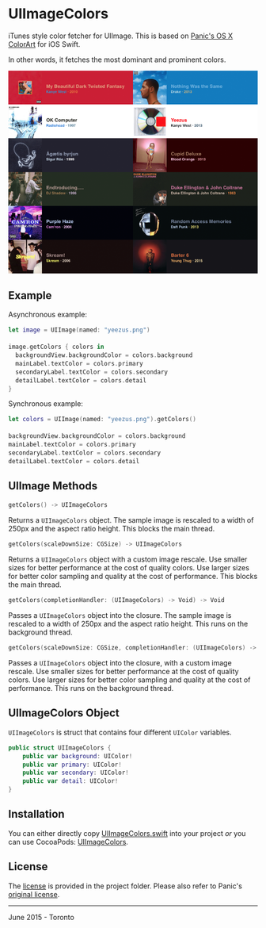 # UIImageColors

iTunes style color fetcher for UIImage. This is based on [Panic's OS X ColorArt](https://github.com/panicinc/ColorArt/) for iOS Swift.

In other words, it fetches the most dominant and prominent colors.

![preview](preview.png)

## Example

Asynchronous example:

```swift
let image = UIImage(named: "yeezus.png")

image.getColors { colors in
  backgroundView.backgroundColor = colors.background
  mainLabel.textColor = colors.primary
  secondaryLabel.textColor = colors.secondary
  detailLabel.textColor = colors.detail
}
```

Synchronous example:

```swift
let colors = UIImage(named: "yeezus.png").getColors()

backgroundView.backgroundColor = colors.background
mainLabel.textColor = colors.primary
secondaryLabel.textColor = colors.secondary
detailLabel.textColor = colors.detail
```

## UIImage Methods

```swift
getColors() -> UIImageColors
```

Returns a `UIImageColors` object. The sample image is rescaled to a width of 250px and the aspect ratio height. This blocks the main thread.

```swift
getColors(scaleDownSize: CGSize) -> UIImageColors
```

Returns a `UIImageColors` object with a custom image rescale. Use smaller sizes for better performance at the cost of quality colors. Use larger sizes for better color sampling and quality at the cost of performance. This blocks the main thread.

```swift
getColors(completionHandler: (UIImageColors) -> Void) -> Void
```

Passes a `UIImageColors` object into the closure. The sample image is rescaled to a width of 250px and the aspect ratio height. This runs on the background thread.

```swift
getColors(scaleDownSize: CGSize, completionHandler: (UIImageColors) -> Void) -> Void
```

Passes a `UIImageColors` object into the closure, with a custom image rescale. Use smaller sizes for better performance at the cost of quality colors. Use larger sizes for better color sampling and quality at the cost of performance. This runs on the background thread.

## UIImageColors Object

`UIImageColors` is struct that contains four different `UIColor` variables.

```swift
public struct UIImageColors {
    public var background: UIColor!
    public var primary: UIColor!
    public var secondary: UIColor!
    public var detail: UIColor!
}
```

## Installation

You can either directly copy [UIImageColors.swift](sources/UIImageColors.swift) into your project *or* you can use CocoaPods: [UIImageColors](https://cocoapods.org/pods/UIImageColors).

## License

The [license](https://github.com/jathu/UIImageColors/blob/master/LICENSE) is provided in the project folder. Please also refer to Panic's [original license](https://github.com/panicinc/ColorArt/#license).

------
June 2015 - Toronto
